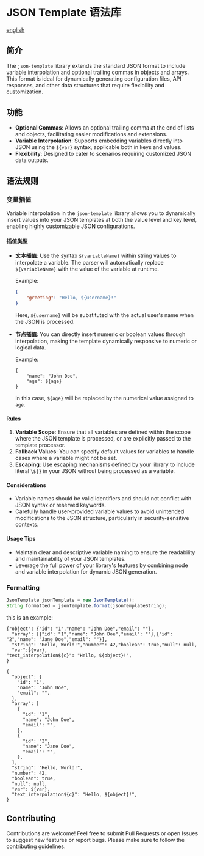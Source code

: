 # JSON Template 语法库

[english](../README.md)

## 简介
The `json-template` library extends the standard JSON format to include variable interpolation and optional trailing commas in objects and arrays. This format is ideal for dynamically generating configuration files, API responses, and other data structures that require flexibility and customization.

## 功能
- **Optional Commas**: Allows an optional trailing comma at the end of lists and objects, facilitating easier modifications and extensions.
- **Variable Interpolation**: Supports embedding variables directly into JSON using the `${var}` syntax, applicable both in keys and values.
- **Flexibility**: Designed to cater to scenarios requiring customized JSON data outputs.

## 语法规则

### 变量插值

Variable interpolation in the `json-template` library allows you to dynamically insert values into your JSON templates at both the value level and key level, enabling highly customizable JSON configurations.

#### 插值类型

- **文本插值**:
  Use the syntax `${variableName}` within string values to interpolate a variable. The parser will automatically replace `${variableName}` with the value of the variable at runtime.

  Example:
  ```json
  {
      "greeting": "Hello, ${username}!"
  }
  ```
  Here, `${username}` will be substituted with the actual user's name when the JSON is processed.

- **节点插值**:
  You can directly insert numeric or boolean values through interpolation, making the template dynamically responsive to numeric or logical data.

  Example:
  ```
  {
      "name": "John Doe",
      "age": ${age}
  }
  ```
  In this case, `${age}` will be replaced by the numerical value assigned to `age`.

#### Rules
1. **Variable Scope**: Ensure that all variables are defined within the scope where the JSON template is processed, or are explicitly passed to the template processor.
2. **Fallback Values**: You can specify default values for variables to handle cases where a variable might not be set.
3. **Escaping**: Use escaping mechanisms defined by your library to include literal `\${}` in your JSON without being processed as a variable.

#### Considerations
- Variable names should be valid identifiers and should not conflict with JSON syntax or reserved keywords.
- Carefully handle user-provided variable values to avoid unintended modifications to the JSON structure, particularly in security-sensitive contexts.

#### Usage Tips
- Maintain clear and descriptive variable naming to ensure the readability and maintainability of your JSON templates.
- Leverage the full power of your library's features by combining node and variable interpolation for dynamic JSON generation.

### Formatting

```java
JsonTemplate jsonTemplate = new JsonTemplate();
String formatted = jsonTemplate.format(jsonTemplateString);
```
this is an example:
```
{"object": {"id": "1","name": "John Doe","email": ""},
  "array": [{"id": "1","name": "John Doe","email": ""},{"id": "2","name": "Jane Doe","email": ""}],
  "string": "Hello, World!","number": 42,"boolean": true,"null": null,
  "var":${var},
"text_interpolation${c}": "Hello, ${object}!",
}
```
```
{
  "object": {
    "id": "1",
    "name": "John Doe",
    "email": "",
  },
  "array": [
    {
      "id": "1",
      "name": "John Doe",
      "email": "",
    },
    {
      "id": "2",
      "name": "Jane Doe",
      "email": "",
    },
  ],
  "string": "Hello, World!",
  "number": 42,
  "boolean": true,
  "null": null,
  "var": ${var},
  "text_interpolation${c}": "Hello, ${object}!",
}
```

## Contributing
Contributions are welcome! Feel free to submit Pull Requests or open Issues to suggest new features or report bugs. Please make sure to follow the contributing guidelines.


